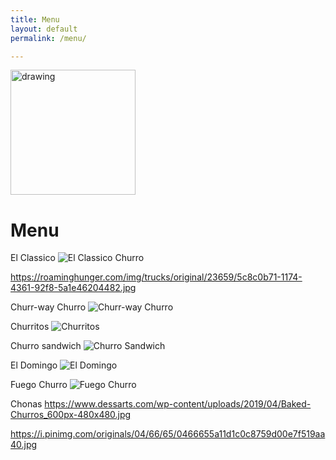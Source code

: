 ```yaml
---
title: Menu
layout: default
permalink: /menu/

---
```

<img src="\lis786-lfav\assets\images\churrosprint (2).png" alt="drawing" width="200">

# Menu

El Classico
![El Classico Churro](https://www.rubios.com/sites/default/files/styles/menu_item_teaser/public/menu/churro.jpg?itok=bCnD5ZJ1)

https://roaminghunger.com/img/trucks/original/23659/5c8c0b71-1174-4361-92f8-5a1e46204482.jpg

Churr-way Churro
![Churr-way Churro](https://images.squarespace-cdn.com/content/v1/5b52cc3caf20965354771a48/1570593512566-O7KS3KK8Z73N8LWM9Y8P/ke17ZwdGBToddI8pDm48kCX-V5vw-8h9IBXN10-_8XN7gQa3H78H3Y0txjaiv_0fDoOvxcdMmMKkDsyUqMSsMWxHk725yiiHCCLfrh8O1z4YTzHvnKhyp6Da-NYroOW3ZGjoBKy3azqku80C789l0p4Wyba38KfG317vYluk45_zZdtnDCZTLKcP2mivxmYi50xvY5saIGKMgOza9mH4XA/DSC03586.jpg?format=1500w)

Churritos
![Churritos](https://www.cookingclassy.com/wp-content/uploads/2013/05/churro-bites6+srgb.-426x500.jpg)

Churro sandwich
![Churro Sandwich](https://media1.popsugar-assets.com/files/thumbor/nLfhxa4OyPyTGfVzDNqcJYDJxj4/fit-in/550x550/filters:format_auto-!!-:strip_icc-!!-/2014/08/06/849/n/1922195/d9089d1be38be8bf_Churro_Ice_Cream_Sandwich_WIDE/i/Churro-Ice-Cream-Sandwich-Recipe.jpg)

El Domingo
![El Domingo](https://assets3.thrillist.com/v1/image/1426137/size/tmg-article_default_mobile.jpg)

Fuego Churro
![Fuego Churro](https://images-gmi-pmc.edge-generalmills.com/2ed6cebd-5d5f-417b-a676-547191a56022.jpg)

Chonas
https://www.dessarts.com/wp-content/uploads/2019/04/Baked-Churros_600px-480x480.jpg

https://i.pinimg.com/originals/04/66/65/0466655a11d1c0c8759d00e7f519aa40.jpg
